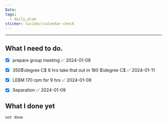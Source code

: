 ```yaml
---
Date: 
tags:
  - daily_plan
sticker: lucide//calendar-check
---
```

---
## What I need to do.

- [x] prepare group meeting ✅ 2024-01-08
- [x] 350$\degree C$ 6 hrs take that out in 180 $\degree C$ ✅ 2024-01-11
- [x] LEBM 170 rpm for 9 hrs ✅ 2024-01-08
- [x] Separation ✅ 2024-01-09




## What I done yet
```tasks
not done
```
